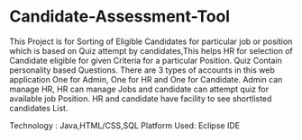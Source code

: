 # Candidate-Assessment-Tool
This Project is for Sorting of Eligible Candidates for particular job or position which is based on Quiz attempt by candidates,This helps HR for selection of Candidate eligible for given Criteria for a particular Position. Quiz Contain personality based Questions. There are 3 types of accounts in this web application One for Admin, One for HR and One for Candidate. Admin can manage HR, HR can manage Jobs and candidate can attempt quiz for available job Position. HR and candidate have facility to see shortlisted candidates List. 

Technology : Java,HTML/CSS,SQL
Platform Used: Eclipse IDE
